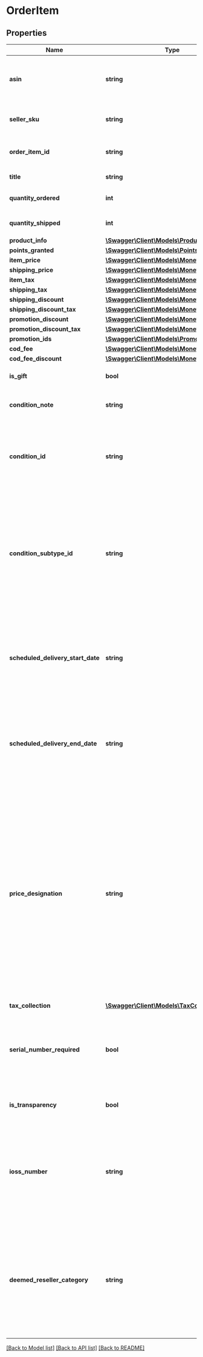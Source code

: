 # OrderItem

## Properties
Name | Type | Description | Notes
------------ | ------------- | ------------- | -------------
**asin** | **string** | The Amazon Standard Identification Number (ASIN) of the item. | 
**seller_sku** | **string** | The seller stock keeping unit (SKU) of the item. | [optional] 
**order_item_id** | **string** | An Amazon-defined order item identifier. | 
**title** | **string** | The name of the item. | [optional] 
**quantity_ordered** | **int** | The number of items in the order. | 
**quantity_shipped** | **int** | The number of items shipped. | [optional] 
**product_info** | [**\Swagger\Client\Models\ProductInfoDetail**](ProductInfoDetail.md) |  | [optional] 
**points_granted** | [**\Swagger\Client\Models\PointsGrantedDetail**](PointsGrantedDetail.md) |  | [optional] 
**item_price** | [**\Swagger\Client\Models\Money**](Money.md) |  | [optional] 
**shipping_price** | [**\Swagger\Client\Models\Money**](Money.md) |  | [optional] 
**item_tax** | [**\Swagger\Client\Models\Money**](Money.md) |  | [optional] 
**shipping_tax** | [**\Swagger\Client\Models\Money**](Money.md) |  | [optional] 
**shipping_discount** | [**\Swagger\Client\Models\Money**](Money.md) |  | [optional] 
**shipping_discount_tax** | [**\Swagger\Client\Models\Money**](Money.md) |  | [optional] 
**promotion_discount** | [**\Swagger\Client\Models\Money**](Money.md) |  | [optional] 
**promotion_discount_tax** | [**\Swagger\Client\Models\Money**](Money.md) |  | [optional] 
**promotion_ids** | [**\Swagger\Client\Models\PromotionIdList**](PromotionIdList.md) |  | [optional] 
**cod_fee** | [**\Swagger\Client\Models\Money**](Money.md) |  | [optional] 
**cod_fee_discount** | [**\Swagger\Client\Models\Money**](Money.md) |  | [optional] 
**is_gift** | **bool** | When true, the item is a gift. | [optional] 
**condition_note** | **string** | The condition of the item as described by the seller. | [optional] 
**condition_id** | **string** | The condition of the item.  Possible values: New, Used, Collectible, Refurbished, Preorder, Club. | [optional] 
**condition_subtype_id** | **string** | The subcondition of the item.  Possible values: New, Mint, Very Good, Good, Acceptable, Poor, Club, OEM, Warranty, Refurbished Warranty, Refurbished, Open Box, Any, Other. | [optional] 
**scheduled_delivery_start_date** | **string** | The start date of the scheduled delivery window in the time zone of the order destination. In ISO 8601 date time format. | [optional] 
**scheduled_delivery_end_date** | **string** | The end date of the scheduled delivery window in the time zone of the order destination. In ISO 8601 date time format. | [optional] 
**price_designation** | **string** | Indicates that the selling price is a special price that is available only for Amazon Business orders. For more information about the Amazon Business Seller Program, see the [Amazon Business website](https://www.amazon.com/b2b/info/amazon-business).   Possible values: BusinessPrice - A special price that is available only for Amazon Business orders. | [optional] 
**tax_collection** | [**\Swagger\Client\Models\TaxCollection**](TaxCollection.md) |  | [optional] 
**serial_number_required** | **bool** | When true, the product type for this item has a serial number.  Returned only for Amazon Easy Ship orders. | [optional] 
**is_transparency** | **bool** | When true, transparency codes are required. | [optional] 
**ioss_number** | **string** | The IOSS number of the seller. Sellers selling in the EU will be assigned a unique IOSS number that must be listed on all packages sent to the EU. | [optional] 
**deemed_reseller_category** | **string** | The category of deemed reseller. This applies to selling partners that are not based in the EU and is used to help them meet the VAT Deemed Reseller tax laws in the EU and UK. | [optional] 

[[Back to Model list]](../../README.md#documentation-for-models) [[Back to API list]](../../README.md#documentation-for-api-endpoints) [[Back to README]](../../README.md)

